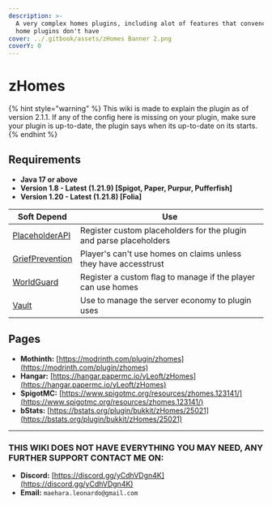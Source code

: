 ```yaml
---
description: >-
  A very complex homes plugins, including alot of features that convencional
  home plugins don't have
cover: ../.gitbook/assets/zHomes Banner 2.png
coverY: 0
---
```


# zHomes

{% hint style="warning" %}
‎This wiki is made to explain the plugin as of version 2.1.1. If any of the config here is missing on your plugin, make sure your plugin is up-to-date, the plugin says when its up-to-date on its starts.
{% endhint %}

## Requirements

* **Java 17 or above**
* **Version 1.8 - Latest (1.21.9) \[Spigot, Paper, Purpur, Pufferfish]**
* **Version 1.20 - Latest (1.21.8) \[Folia]**

| Soft Depend                                                               | Use                                                                |
| ------------------------------------------------------------------------- | ------------------------------------------------------------------ |
| [PlaceholderAPI](https://www.spigotmc.org/resources/placeholderapi.6245/) | Register custom placeholders for the plugin and parse placeholders |
| [GriefPrevention](https://modrinth.com/plugin/griefprevention)            | Player's can't use homes on claims unless they have accesstrust    |
| [WorldGuard](https://modrinth.com/plugin/worldguard)                      | Register a custom flag to manage if the player can use homes       |
| [Vault](https://www.spigotmc.org/resources/vault.34315/)                  | Use to manage the server economy to plugin uses                    |

## Pages <a href="#pages" id="pages"></a>

* **Mothinth:** [https://modrinth.com/plugin/zhomes](https://modrinth.com/plugin/zhomes)
* **Hangar:** [https://hangar.papermc.io/yLeoft/zHomes](https://hangar.papermc.io/yLeoft/zHomes)
* **SpigotMC:** [https://www.spigotmc.org/resources/zhomes.123141/](https://www.spigotmc.org/resources/zhomes.123141/)
* **bStats:** [https://bstats.org/plugin/bukkit/zHomes/25021](https://bstats.org/plugin/bukkit/zHomes/25021)

***

### **THIS WIKI DOES NOT HAVE EVERYTHING YOU MAY NEED, ANY FURTHER SUPPORT CONTACT ME ON:**

* **Discord:** [https://discord.gg/yCdhVDgn4K](https://discord.gg/yCdhVDgn4K)
* **Email:** `maehara.leonardo@gmail.com`

<figure><img src="https://bstats.org/signatures/bukkit/zHomes.svg" alt=""><figcaption></figcaption></figure>
